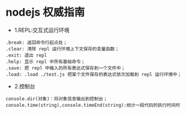 # nodejs 权威指南

* 1.REPL:交互式运行环境

```
.break: 返回命令行起点处；
.clear: 清除 repl 运行环境上下文保存的变量函数；
.exit: 退出 repl 
.help: 显示 repl 中所有基础命令；
.save: 把 repl 中输入的所有表达式保存到一个文件中；
.load: .load ./test.js 把某个文件保存的表达式依次加载到 repl 运行环境中；
```
* 2.控制台
```
console.dir(对象)：将对象信息输出到控制台；
console.time(string),console.timeEnd(string):统计一段代码的执行时间时
```
